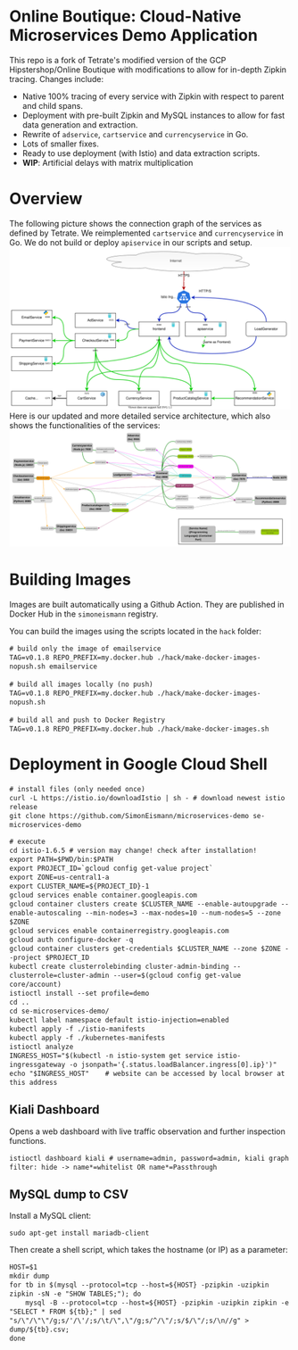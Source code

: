 # Online Boutique: Cloud-Native Microservices Demo Application
This repo is a fork of Tetrate's modified version of the GCP Hipstershop/Online Boutique with modifications to allow for in-depth Zipkin tracing. Changes include:
- Native 100% tracing of every service with Zipkin with respect to parent and child spans.
- Deployment with pre-built Zipkin and MySQL instances to allow for fast data generation and extraction.
- Rewrite of `adservice`, `cartservice` and `currencyservice` in Go.
- Lots of smaller fixes.
- Ready to use deployment (with Istio) and data extraction scripts.
- **WIP**: Artificial delays with matrix multiplication

# Overview
The following picture shows the connection graph of the services as defined by Tetrate. We reimplemented `cartservice` and `currencyservice` in Go. We do not build or deploy `apiservice` in our scripts and setup.
![Overview Image Coarse](/doc/overview_tetrate.svg)
Here is our updated and more detailed service architecture, which also shows the functionalities of the services:
![Overview Image Detailed](/doc/overview_detail.svg)

# Building Images
Images are built automatically using a Github Action.
They are published in Docker Hub in the `simoneismann` registry.

You can build the images using the scripts located in the `hack` folder:

```
# build only the image of emailservice
TAG=v0.1.8 REPO_PREFIX=my.docker.hub ./hack/make-docker-images-nopush.sh emailservice

# build all images locally (no push)
TAG=v0.1.8 REPO_PREFIX=my.docker.hub ./hack/make-docker-images-nopush.sh

# build all and push to Docker Registry
TAG=v0.1.8 REPO_PREFIX=my.docker.hub ./hack/make-docker-images.sh
```

# Deployment in Google Cloud Shell
```shell
# install files (only needed once)
curl -L https://istio.io/downloadIstio | sh - # download newest istio release
git clone https://github.com/SimonEismann/microservices-demo se-microservices-demo
```
```shell
# execute
cd istio-1.6.5 # version may change! check after installation!
export PATH=$PWD/bin:$PATH
export PROJECT_ID=`gcloud config get-value project`
export ZONE=us-central1-a
export CLUSTER_NAME=${PROJECT_ID}-1
gcloud services enable container.googleapis.com
gcloud container clusters create $CLUSTER_NAME --enable-autoupgrade --enable-autoscaling --min-nodes=3 --max-nodes=10 --num-nodes=5 --zone $ZONE
gcloud services enable containerregistry.googleapis.com
gcloud auth configure-docker -q
gcloud container clusters get-credentials $CLUSTER_NAME --zone $ZONE --project $PROJECT_ID
kubectl create clusterrolebinding cluster-admin-binding --clusterrole=cluster-admin --user=$(gcloud config get-value core/account)
istioctl install --set profile=demo
cd ..
cd se-microservices-demo/
kubectl label namespace default istio-injection=enabled
kubectl apply -f ./istio-manifests
kubectl apply -f ./kubernetes-manifests
istioctl analyze
INGRESS_HOST="$(kubectl -n istio-system get service istio-ingressgateway -o jsonpath='{.status.loadBalancer.ingress[0].ip}')"
echo "$INGRESS_HOST"	# website can be accessed by local browser at this address
```

## Kiali Dashboard
Opens a web dashboard with live traffic observation and further inspection functions.
```shell
istioctl dashboard kiali # username=admin, password=admin, kiali graph filter: hide -> name*=whitelist OR name*=Passthrough
```

## MySQL dump to CSV
Install a MySQL client:
```shell
sudo apt-get install mariadb-client
```
Then create a shell script, which takes the hostname (or IP) as a parameter:
```shell
HOST=$1
mkdir dump
for tb in $(mysql --protocol=tcp --host=${HOST} -pzipkin -uzipkin zipkin -sN -e "SHOW TABLES;"); do
    mysql -B --protocol=tcp --host=${HOST} -pzipkin -uzipkin zipkin -e "SELECT * FROM ${tb};" | sed "s/\"/\"\"/g;s/'/\'/;s/\t/\",\"/g;s/^/\"/;s/$/\"/;s/\n//g" > dump/${tb}.csv;
done
```
